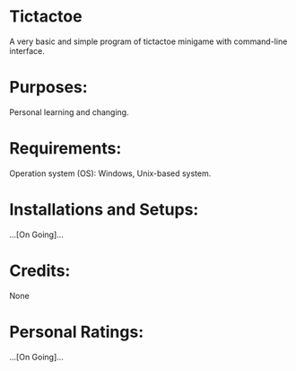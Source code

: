 # Tictactoe
A very basic and simple program of tictactoe minigame with command-line interface.

# Purposes:
Personal learning and changing.

# Requirements:
Operation system (OS): Windows, Unix-based system.

# Installations and Setups:
...[On Going]...

# Credits:
None

# Personal Ratings:
...[On Going]...